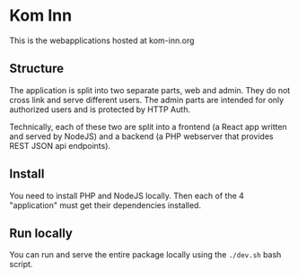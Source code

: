 # Kom Inn

This is the webapplications hosted at kom-inn.org

## Structure

The application is split into two separate parts, web and admin. They do not cross link and serve different
users. The admin parts are intended for only authorized users and is protected by HTTP Auth.

Technically, each of these two are split into a frontend (a React app written and served by NodeJS) and a
backend (a PHP webserver that provides REST JSON api endpoints).

## Install

You need to install PHP and NodeJS locally. Then each of the 4 "application" must get their dependencies installed.

## Run locally

You can run and serve the entire package locally using the `./dev.sh` bash script.